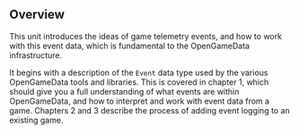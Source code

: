 ## Overview

This unit introduces the ideas of game telemetry events, and how to work with this event data, which is fundamental to the OpenGameData infrastructure.

It begins with a description of the `Event` data type used by the various OpenGameData tools and libraries.
This is covered in chapter 1, which should give you a full understanding of what events are within OpenGameData, and how to interpret and work with event data from a game.
Chapters 2 and 3 describe the process of adding event logging to an existing game.
